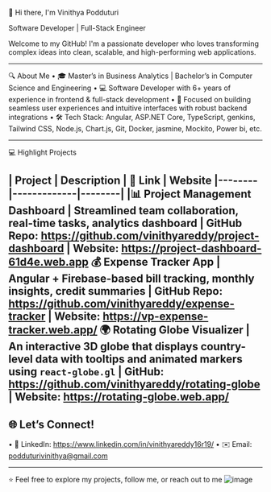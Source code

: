 👋 Hi there, I'm Vinithya Podduturi

Software Developer | Full-Stack Engineer 

Welcome to my GitHub! I'm a passionate developer who loves transforming complex ideas into clean, scalable, and high-performing web applications.

---

🔍 About Me
•	🎓 Master’s in Business Analytics | Bachelor’s in Computer Science and Engineering
•	💻 Software Developer with 6+ years of experience in frontend & full-stack development
•	🌟 Focused on building seamless user experiences and intuitive interfaces with robust backend integrations
•	🛠️ Tech Stack:  Angular, ASP.NET Core, TypeScript, genkins, Tailwind CSS, Node.js, Chart.js, Git, Docker, jasmine, Mockito, Power bi, etc.

---

💻 Highlight Projects

| Project | Description | 🔗 Link | Website
|--------|-------------|--------|
|📊 Project Management Dashboard | Streamlined team collaboration, real-time tasks, analytics dashboard | GitHub Repo:  https://github.com/vinithyareddy/project-dashboard | Website: https://project-dashboard-61d4e.web.app
💰 Expense Tracker App | Angular + Firebase-based bill tracking, monthly insights, credit summaries | GitHub Repo: https://github.com/vinithyareddy/expense-tracker | Website: https://vp-expense-tracker.web.app/
🌍 Rotating Globe Visualizer | An interactive 3D globe that displays country-level data with tooltips and animated markers using `react-globe.gl` | GitHub: https://github.com/vinithyareddy/rotating-globe | Website:  https://rotating-globe.web.app/
---

## 🌐 Let’s Connect!
•	📎 LinkedIn: https://www.linkedin.com/in/vinithyareddy16r19/ 
•	✉️ Email: podduturivinithya@gmail.com

---

⭐ Feel free to explore my projects, follow me, or reach out to me
![image](https://github.com/user-attachments/assets/86d0e1f9-7912-42b1-90a2-eb823288837e)
